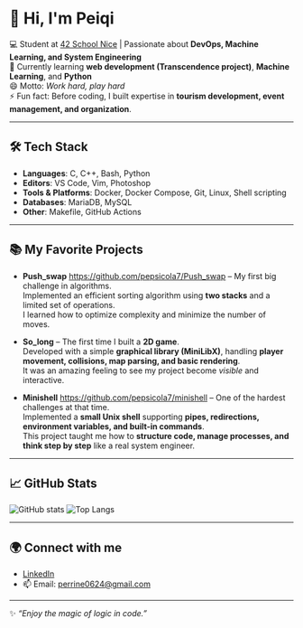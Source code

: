 
# 👋 Hi, I'm Peiqi

💻 Student at [42 School Nice](https://42nice.fr/) | Passionate about **DevOps, Machine Learning, and System Engineering**  
🌱 Currently learning **web development (Transcendence project)**, **Machine Learning**, and **Python**  
😄 Motto: *Work hard, play hard*  
⚡ Fun fact: Before coding, I built expertise in **tourism development, event management, and organization**.  

---

## 🛠️ Tech Stack
- **Languages**: C, C++, Bash, Python  
- **Editors**: VS Code, Vim, Photoshop  
- **Tools & Platforms**: Docker, Docker Compose, Git, Linux, Shell scripting
- **Databases**: MariaDB, MySQL
- **Other**: Makefile, GitHub Actions  

---

## 📚 My Favorite Projects

- **Push_swap** https://github.com/pepsicola7/Push_swap – My first big challenge in algorithms.  
  Implemented an efficient sorting algorithm using **two stacks** and a limited set of operations.  
  I learned how to optimize complexity and minimize the number of moves.  

- **So_long** – The first time I built a **2D game**.  
  Developed with a simple **graphical library (MiniLibX)**, handling **player movement, collisions, map parsing, and basic rendering**.  
  It was an amazing feeling to see my project become *visible* and interactive.  

- **Minishell** https://github.com/pepsicola7/minishell – One of the hardest challenges at that time.  
  Implemented a **small Unix shell** supporting **pipes, redirections, environment variables, and built-in commands**.  
  This project taught me how to **structure code, manage processes, and think step by step** like a real system engineer.  


---

## 📈 GitHub Stats
![GitHub stats](https://github-readme-stats.vercel.app/api?username=pepsicola7&show_icons=true&theme=tokyonight)  ![Top Langs](https://github-readme-stats.vercel.app/api/top-langs/?username=pepsicola7&layout=compact&theme=tokyonight)  

---

## 🌍 Connect with me
- [LinkedIn](https://www.linkedin.com/in/ton-profil)  
- 📫 Email: perrine0624@gmail.com

---

✨ *“Enjoy the magic of logic in code.”*  

